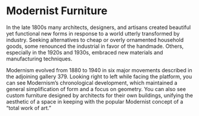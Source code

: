 # Modernist Furniture

In the late 1800s many architects, designers, and artisans created beautiful yet functional new forms in response to a world utterly transformed by industry. Seeking alternatives to cheap or overly ornamented household goods, some renounced the industrial in favor of the handmade. Others, especially in the 1920s and 1930s, embraced new materials and manufacturing techniques.<span class="Apple-converted-space"> </span>

Modernism evolved from 1880 to 1940 in six major movements described in the adjoining gallery 379. Looking right to left while facing the platform, you can see Modernism’s chronological development, which maintained a general simplification of form and a focus on geometry. You can also see custom furniture designed by architects for their own buildings, unifying the aesthetic of a space in keeping with the popular Modernist concept of a “total work of art.”

